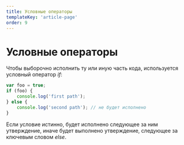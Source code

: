 ```yaml
---
title: Условные операторы
templateKey: 'article-page'
order: 9
---
```

# Условные операторы
Чтобы выборочно исполнить ту или иную часть кода, используется условный оператор *if*:
```javascript
var foo = true;
if (foo) {
    console.log('first path');
} else {
    console.log('second path'); // не будет исполнено
}
```
Если условие истинно, будет исполнено следующее за ним утверждение, иначе будет выполнено утверждение, следующее за ключевым словом *else*.